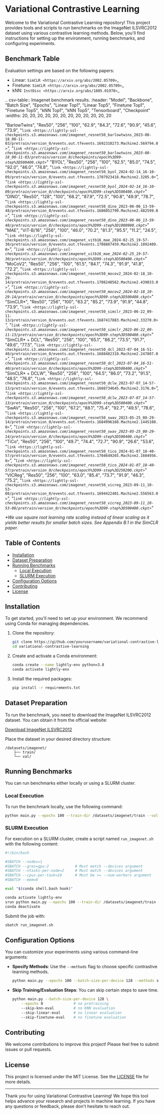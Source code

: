 # Variational Contrastive Learning

Welcome to the Variational Contrastive Learning repository! This project provides tools and scripts to run benchmarks on the ImageNet ILSVRC2012 dataset using various contrastive learning methods. Below, you'll find instructions for setting up the environment, running benchmarks, and configuring experiments.

## Benchmark Table

Evaluation settings are based on the following papers:

- Linear: `SimCLR <https://arxiv.org/abs/2002.05709>`_
- Finetune: `SimCLR <https://arxiv.org/abs/2002.05709>`_
- kNN: `InstDisc <https://arxiv.org/abs/1805.01978>`_

.. csv-table:: Imagenet benchmark results.
  :header: "Model", "Backbone", "Batch Size", "Epochs", "Linear Top1", "Linear Top5", "Finetune Top1", "Finetune Top5", "kNN Top1", "kNN Top5", "Tensorboard", "Checkpoint"
  :widths: 20, 20, 20, 20, 20, 20, 20, 20, 20, 20, 20, 20

  "BarlowTwins", "Res50", "256", "100", "62.9", "84.3", "72.6", "90.9", "45.6", "73.9", "`link <https://lightly-ssl-checkpoints.s3.amazonaws.com/imagenet_resnet50_barlowtwins_2023-08-18_00-11-03/pretrain/version_0/events.out.tfevents.1692310273.Machine2.569794.0>`_", "`link <https://lightly-ssl-checkpoints.s3.amazonaws.com/imagenet_resnet50_barlowtwins_2023-08-18_00-11-03/pretrain/version_0/checkpoints/epoch%3D99-step%3D500400.ckpt>`_"
  "BYOL", "Res50", "256", "100", "62.5", "85.0", "74.5", "92.0", "46.0", "74.8", "`link <https://lightly-ssl-checkpoints.s3.amazonaws.com/imagenet_resnet50_byol_2024-02-14_16-10-09/pretrain/version_0/events.out.tfevents.1707923418.Machine2.3205.0>`_", "`link <https://lightly-ssl-checkpoints.s3.amazonaws.com/imagenet_resnet50_byol_2024-02-14_16-10-09/pretrain/version_0/checkpoints/epoch%3D99-step%3D500400.ckpt>`_"
  "DINO", "Res50", "128", "100", "68.2", "87.9", "72.5", "90.8", "49.9", "78.7", "`link <https://lightly-ssl-checkpoints.s3.amazonaws.com/imagenet_resnet50_dino_2023-06-06_13-59-48/pretrain/version_0/events.out.tfevents.1686052799.Machine2.482599.0>`_", "`link <https://lightly-ssl-checkpoints.s3.amazonaws.com/imagenet_resnet50_dino_2023-06-06_13-59-48/pretrain/version_0/checkpoints/epoch%3D99-step%3D1000900.ckpt>`_"
  "MAE", "ViT-B/16", "256", "100", "46.0", "70.2", "81.3", "95.5", "11.2", "24.5", "`link <https://lightly-ssl-checkpoints.s3.amazonaws.com/imagenet_vitb16_mae_2024-02-25_19-57-30/pretrain/version_0/events.out.tfevents.1708887459.Machine2.1092409.0>`_", "`link <https://lightly-ssl-checkpoints.s3.amazonaws.com/imagenet_vitb16_mae_2024-02-25_19-57-30/pretrain/version_0/checkpoints/epoch%3D99-step%3D500400.ckpt>`_"
  "MoCoV2", "Res50", "256", "100", "61.5", "84.1", "74.3", "91.9", "41.8", "72.2", "`link <https://lightly-ssl-checkpoints.s3.amazonaws.com/imagenet_resnet50_mocov2_2024-02-18_10-29-14/pretrain/version_0/events.out.tfevents.1708248562.Machine2.439033.0>`_", "`link <https://lightly-ssl-checkpoints.s3.amazonaws.com/imagenet_resnet50_mocov2_2024-02-18_10-29-14/pretrain/version_0/checkpoints/epoch%3D99-step%3D500400.ckpt>`_"
  "SimCLR*", "Res50", "256", "100", "63.2", "85.2", "73.9", "91.9", "44.8", "73.9", "`link <https://lightly-ssl-checkpoints.s3.amazonaws.com/imagenet_resnet50_simclr_2023-06-22_09-11-13/pretrain/version_0/events.out.tfevents.1687417883.Machine2.33270.0>`_", "`link <https://lightly-ssl-checkpoints.s3.amazonaws.com/imagenet_resnet50_simclr_2023-06-22_09-11-13/pretrain/version_0/checkpoints/epoch%3D99-step%3D500400.ckpt>`_"
  "SimCLR* + DCL", "Res50", "256", "100", "65.1", "86.2", "73.5", "91.7", "49.6", "77.5", "`link <https://lightly-ssl-checkpoints.s3.amazonaws.com/imagenet_resnet50_dcl_2023-07-04_16-51-40/pretrain/version_0/events.out.tfevents.1688482310.Machine2.247807.0>`_", "`link <https://lightly-ssl-checkpoints.s3.amazonaws.com/imagenet_resnet50_dcl_2023-07-04_16-51-40/pretrain/version_0/checkpoints/epoch%3D99-step%3D500400.ckpt>`_"
  "SimCLR* + DCLW", "Res50", "256", "100", "64.5", "86.0", "73.2", "91.5", "48.5", "76.8", "`link <https://lightly-ssl-checkpoints.s3.amazonaws.com/imagenet_resnet50_dclw_2023-07-07_14-57-13/pretrain/version_0/events.out.tfevents.1688734645.Machine2.3176.0>`_", "`link <https://lightly-ssl-checkpoints.s3.amazonaws.com/imagenet_resnet50_dclw_2023-07-07_14-57-13/pretrain/version_0/checkpoints/epoch%3D99-step%3D500400.ckpt>`_"
  "SwAV", "Res50", "256", "100", "67.2", "88.1", "75.4", "92.7", "49.5", "78.6", "`link <https://lightly-ssl-checkpoints.s3.amazonaws.com/imagenet_resnet50_swav_2023-05-25_08-29-14/pretrain/version_0/events.out.tfevents.1684996168.Machine2.1445108.0>`_", "`link <https://lightly-ssl-checkpoints.s3.amazonaws.com/imagenet_resnet50_swav_2023-05-25_08-29-14/pretrain/version_0/checkpoints/epoch%3D99-step%3D500400.ckpt>`_"
  "TiCo", "Res50", "256", "100", "49.7", "74.4", "72.7", "90.9", "26.6", "53.6", "`link <https://lightly-ssl-checkpoints.s3.amazonaws.com/imagenet_resnet50_tico_2024-01-07_18-40-57/pretrain/version_0/events.out.tfevents.1704649265.Machine2.1604956.0>`_", "`link <https://lightly-ssl-checkpoints.s3.amazonaws.com/imagenet_resnet50_tico_2024-01-07_18-40-57/pretrain/version_0/checkpoints/epoch%3D99-step%3D250200.ckpt>`_"
  "VICReg", "Res50", "256", "100", "63.0", "85.4", "73.7", "91.9", "46.3", "75.2", "`link <https://lightly-ssl-checkpoints.s3.amazonaws.com/imagenet_resnet50_vicreg_2023-09-11_10-53-08/pretrain/version_0/events.out.tfevents.1694422401.Machine2.556563.0>`_", "`link <https://lightly-ssl-checkpoints.s3.amazonaws.com/imagenet_resnet50_vicreg_2023-09-11_10-53-08/pretrain/version_0/checkpoints/epoch%3D99-step%3D500400.ckpt>`_"

*\*We use square root learning rate scaling instead of linear scaling as it yields better results for smaller batch sizes. See Appendix B.1 in the SimCLR paper.*

## Table of Contents

- [Installation](#installation)
- [Dataset Preparation](#dataset-preparation)
- [Running Benchmarks](#running-benchmarks)
  - [Local Execution](#local-execution)
  - [SLURM Execution](#slurm-execution)
- [Configuration Options](#configuration-options)
- [Contributing](#contributing)
- [License](#license)

## Installation

To get started, you'll need to set up your environment. We recommend using Conda for managing dependencies.

1. Clone the repository:
   ```bash
   git clone https://github.com/yourusername/variational-contrastive-learning.git
   cd variational-contrastive-learning
   ```

2. Create and activate a Conda environment:
   ```bash
   conda create --name lightly-env python=3.8
   conda activate lightly-env
   ```

3. Install the required packages:
   ```bash
   pip install -r requirements.txt
   ```

## Dataset Preparation

To run the benchmark, you need to download the ImageNet ILSVRC2012 dataset. You can obtain it from the official website:

[Download ImageNet ILSVRC2012](https://www.image-net.org/challenges/LSVRC/2012/)

Place the dataset in your desired directory structure:

```
/datasets/imagenet/
    ├── train/
    └── val/
```

## Running Benchmarks

You can run benchmarks either locally or using a SLURM cluster.

### Local Execution

To run the benchmark locally, use the following command:

```bash
python main.py --epochs 100 --train-dir /datasets/imagenet/train --val-dir /datasets/imagenet/val --num-workers 12 --devices 2 --batch-size-per-device 128 --skip-finetune-eval
```

### SLURM Execution

For execution on a SLURM cluster, create a script named `run_imagenet.sh` with the following content:

```bash
#!/bin/bash

#SBATCH --nodes=1
#SBATCH --gres=gpu:2            # Must match --devices argument
#SBATCH --ntasks-per-node=2     # Must match --devices argument
#SBATCH --cpus-per-task=16      # Must be >= --num-workers argument
#SBATCH --mem=0

eval "$(conda shell.bash hook)"

conda activate lightly-env
srun python main.py --epochs 100 --train-dir /datasets/imagenet/train --val-dir /datasets/imagenet/val --num-workers 12 --devices 2 --batch-size-per-device 128
conda deactivate
```

Submit the job with:

```bash
sbatch run_imagenet.sh
```

## Configuration Options

You can customize your experiments using various command-line arguments:

- **Specify Methods**: Use the `--methods` flag to choose specific contrastive learning methods.
  ```bash
  python main.py --epochs 100 --batch-size-per-device 128 --methods simclr byol
  ```

- **Skip Training/Evaluation Steps**: You can skip certain steps to save time.
  ```bash
  python main.py --batch-size-per-device 128 \
      --epochs 0              # no pretraining
      --skip-knn-eval         # no KNN evaluation
      --skip-linear-eval      # no linear evaluation
      --skip-finetune-eval    # no finetune evaluation
  ```

## Contributing

We welcome contributions to improve this project! Please feel free to submit issues or pull requests.

## License

This project is licensed under the MIT License. See the [LICENSE](LICENSE) file for more details.

---

Thank you for using Variational Contrastive Learning! We hope this tool helps advance your research and projects in machine learning. If you have any questions or feedback, please don't hesitate to reach out.
```
